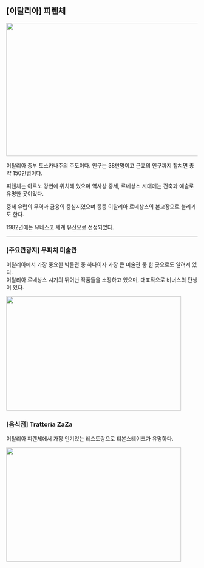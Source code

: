 ## [이탈리아]  피렌체  

<img src="https://d3b39vpyptsv01.cloudfront.net/photo/1/2/73f4dff6ec2ba2efa1208598a9566e47.jpg" width="560" height="350"/>

이탈리아 중부 토스카나주의 주도이다. 인구는 38만명이고 근교의 인구까지 합치면 총 약 150만명이다.  

피렌체는 아르노 강변에 위치해 있으며 역사상 중세, 르네상스 시대에는 건축과 예술로 유명한 곳이었다. 

중세 유럽의 무역과 금융의 중심지였으며 종종 이탈리아 르네상스의 본고장으로 불리기도 한다. 

1982년에는 유네스코 세계 유산으로 선정되었다.  

***
  
### [주요관광지]  우피치 미술관  
이탈리아에서 가장 중요한 박물관 중 하나이자 가장 큰 미술관 중 한 곳으로도 알려져 있다.  
이탈리아 르네상스 시기의 뛰어난 작품들을 소장하고 있으며, 대표작으로 비너스의 탄생이 있다.  

<img src="https://www.windsortour.co.kr/images/area_img/IT/FLR/ITFLR3200203_0008.jpg?CMD=resize&width=100%" width="460" height="300"/>


### [음식점]   Trattoria ZaZa  
이탈리아 피렌체에서 가장 인기있는 레스토랑으로 티본스테이크가 유명하다.  

<img src="https://dynamic-media-cdn.tripadvisor.com/media/photo-o/15/8f/f7/c8/la-prima-stanza-ingresso.jpg?w=800&h=600&s=1" width="460" height="300"/>


